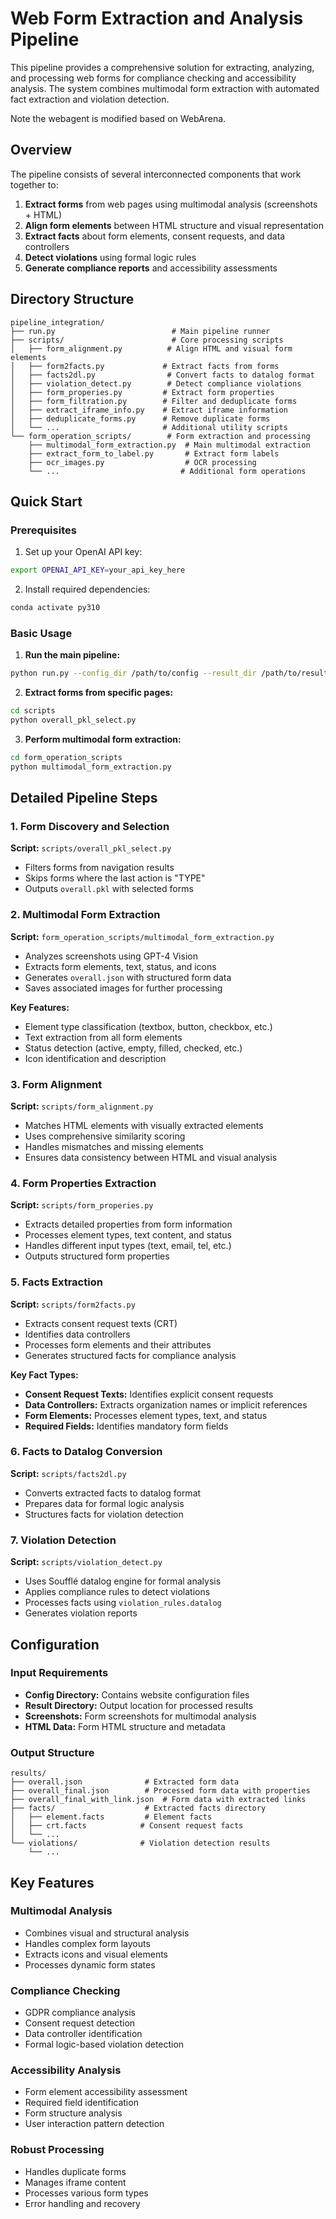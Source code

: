 # Web Form Extraction and Analysis Pipeline

This pipeline provides a comprehensive solution for extracting, analyzing, and processing web forms for compliance checking and accessibility analysis. The system combines multimodal form extraction with automated fact extraction and violation detection.

Note the webagent is modified based on WebArena.
## Overview

The pipeline consists of several interconnected components that work together to:

1. **Extract forms** from web pages using multimodal analysis (screenshots + HTML)
2. **Align form elements** between HTML structure and visual representation
3. **Extract facts** about form elements, consent requests, and data controllers
4. **Detect violations** using formal logic rules
5. **Generate compliance reports** and accessibility assessments

## Directory Structure

```
pipeline_integration/
├── run.py                          # Main pipeline runner
├── scripts/                        # Core processing scripts
│   ├── form_alignment.py          # Align HTML and visual form elements
│   ├── form2facts.py             # Extract facts from forms
│   ├── facts2dl.py                # Convert facts to datalog format
│   ├── violation_detect.py        # Detect compliance violations
│   ├── form_properies.py         # Extract form properties
│   ├── form_filtration.py        # Filter and deduplicate forms
│   ├── extract_iframe_info.py    # Extract iframe information
│   ├── deduplicate_forms.py      # Remove duplicate forms
│   └── ...                       # Additional utility scripts
└── form_operation_scripts/        # Form extraction and processing
    ├── multimodal_form_extraction.py  # Main multimodal extraction
    ├── extract_form_to_label.py       # Extract form labels
    ├── ocr_images.py                  # OCR processing
    └── ...                           # Additional form operations
```

## Quick Start

### Prerequisites

1. Set up your OpenAI API key:
```bash
export OPENAI_API_KEY=your_api_key_here
```

2. Install required dependencies:
```bash
conda activate py310  
```

### Basic Usage

1. **Run the main pipeline:**
```bash
python run.py --config_dir /path/to/config --result_dir /path/to/results
```

2. **Extract forms from specific pages:**
```bash
cd scripts
python overall_pkl_select.py
```

3. **Perform multimodal form extraction:**
```bash
cd form_operation_scripts
python multimodal_form_extraction.py
```

## Detailed Pipeline Steps

### 1. Form Discovery and Selection

**Script:** `scripts/overall_pkl_select.py`

- Filters forms from navigation results
- Skips forms where the last action is "TYPE"
- Outputs `overall.pkl` with selected forms

### 2. Multimodal Form Extraction

**Script:** `form_operation_scripts/multimodal_form_extraction.py`

- Analyzes screenshots using GPT-4 Vision
- Extracts form elements, text, status, and icons
- Generates `overall.json` with structured form data
- Saves associated images for further processing

**Key Features:**
- Element type classification (textbox, button, checkbox, etc.)
- Text extraction from all form elements
- Status detection (active, empty, filled, checked, etc.)
- Icon identification and description

### 3. Form Alignment

**Script:** `scripts/form_alignment.py`

- Matches HTML elements with visually extracted elements
- Uses comprehensive similarity scoring
- Handles mismatches and missing elements
- Ensures data consistency between HTML and visual analysis

### 4. Form Properties Extraction

**Script:** `scripts/form_properies.py`

- Extracts detailed properties from form information
- Processes element types, text content, and status
- Handles different input types (text, email, tel, etc.)
- Outputs structured form properties

### 5. Facts Extraction

**Script:** `scripts/form2facts.py`

- Extracts consent request texts (CRT)
- Identifies data controllers
- Processes form elements and their attributes
- Generates structured facts for compliance analysis

**Key Fact Types:**
- **Consent Request Texts:** Identifies explicit consent requests
- **Data Controllers:** Extracts organization names or implicit references
- **Form Elements:** Processes element types, text, and status
- **Required Fields:** Identifies mandatory form fields

### 6. Facts to Datalog Conversion

**Script:** `scripts/facts2dl.py`

- Converts extracted facts to datalog format
- Prepares data for formal logic analysis
- Structures facts for violation detection

### 7. Violation Detection

**Script:** `scripts/violation_detect.py`

- Uses Soufflé datalog engine for formal analysis
- Applies compliance rules to detect violations
- Processes facts using `violation_rules.datalog`
- Generates violation reports

## Configuration

### Input Requirements

- **Config Directory:** Contains website configuration files
- **Result Directory:** Output location for processed results
- **Screenshots:** Form screenshots for multimodal analysis
- **HTML Data:** Form HTML structure and metadata

### Output Structure

```
results/
├── overall.json              # Extracted form data
├── overall_final.json        # Processed form data with properties
├── overall_final_with_link.json  # Form data with extracted links
├── facts/                    # Extracted facts directory
│   ├── element.facts         # Element facts
│   ├── crt.facts            # Consent request facts
│   └── ...
└── violations/              # Violation detection results
    └── ...
```

## Key Features

### Multimodal Analysis
- Combines visual and structural analysis
- Handles complex form layouts
- Extracts icons and visual elements
- Processes dynamic form states

### Compliance Checking
- GDPR compliance analysis
- Consent request detection
- Data controller identification
- Formal logic-based violation detection

### Accessibility Analysis
- Form element accessibility assessment
- Required field identification
- Form structure analysis
- User interaction pattern detection

### Robust Processing
- Handles duplicate forms
- Manages iframe content
- Processes various form types
- Error handling and recovery

